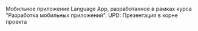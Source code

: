 Мобильное приложение Language App, разработанное в рамках курса "Разработка мобильных приложений".
UPD: Презентация в корне проекта
